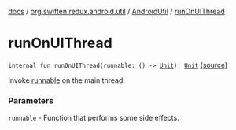 [docs](../../index.md) / [org.swiften.redux.android.util](../index.md) / [AndroidUtil](index.md) / [runOnUIThread](./run-on-u-i-thread.md)

# runOnUIThread

`internal fun runOnUIThread(runnable: () -> `[`Unit`](https://kotlinlang.org/api/latest/jvm/stdlib/kotlin/-unit/index.html)`): `[`Unit`](https://kotlinlang.org/api/latest/jvm/stdlib/kotlin/-unit/index.html) [(source)](https://github.com/protoman92/KotlinRedux/tree/master/android/android-util/src/main/java/org/swiften/redux/android/util/AndroidUtil.kt#L19)

Invoke [runnable](run-on-u-i-thread.md#org.swiften.redux.android.util.AndroidUtil$runOnUIThread(kotlin.Function0((kotlin.Unit)))/runnable) on the main thread.

### Parameters

`runnable` - Function that performs some side effects.
